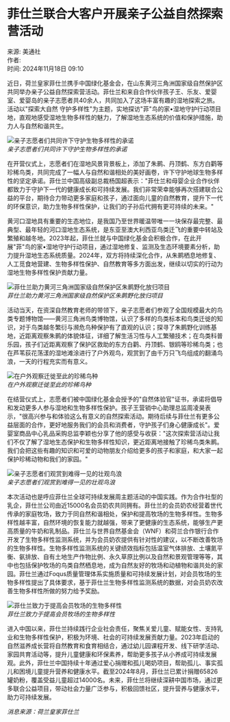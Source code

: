 # 菲仕兰联合大客户开展亲子公益自然探索营活动

来源: 美通社  
作者:  
时间: 2024年11月18日 09:10  

近日，荷兰皇家菲仕兰携手中国绿化基金会，在山东黄河三角洲国家级自然保护区共同举办亲子公益自然探索营活动。菲仕兰和来自合作伙伴孩子王、乐友、爱婴室、爱婴岛的亲子志愿者共40余人，共同加入了这场丰富有趣的湿地探索之旅。活动以"探索大自然 守护多样性"为主题，实地探访"菲"鸟的家•湿地守护行动项目地，直观地感受湿地生物多样性的魅力，了解湿地生态系统的价值和保护措施，助力人与自然和谐共生。

![亲子志愿者们共同许下守护生物多样性的承诺](https://mma.prnasia.com/media2/2559893/image_807241_41000836.jpg?p=medium600)  
_亲子志愿者们共同许下守护生物多样性的承诺_

在开营仪式上，志愿者们在湿地风景背景板上，添加了朱鹮、丹顶鹤、东方白鹳等珍稀鸟类，共同完成了一幅人与自然和谐相处的美好画卷，许下守护地球生物多样性的坚定承诺。菲仕兰中国高级副总裁杨国超表示："菲仕兰和母婴企业合作伙伴都致力于守护下一代的健康成长和可持续发展。我们非常荣幸能够再次搭建联合公益的平台，期待合力带动更多家庭和孩子，通过面向儿童的自然教育，提升下一代的环保意识，助力生物多样性保护，让我们的子孙后代拥有更可持续的未来。"

黄河口湿地具有重要的生态地位，是我国乃至世界暖温带唯一一块保存最完整、最典型、最年轻的河口湿地生态系统，是东亚至澳大利西亚鸟类迁飞的重要中转站及繁殖和越冬地。2023年起，菲仕兰就与中国绿化基金会积极合作，在此开展"菲"鸟的家•湿地守护行动项目，通过湿地修复、监测及生态环境要素分析，助力提升湿地生态系统质量。2024年，双方将持续深化合作，从朱鹮栖息地修复、人工觅食地营建、生物多样性保护、自然教育等多方面出发，继续以切实的行动为湿地生物多样性保护贡献力量。

![菲仕兰助力黄河三角洲国家级自然保护区朱鹮野化放归项目](https://mma.prnasia.com/media2/2559894/image_807241_41000867.jpg?p=medium600)  
_菲仕兰助力黄河三角洲国家级自然保护区朱鹮野化放归项目_

活动当天，在资深自然教育老师的带领下，亲子志愿者们参观了全国规模最大的鸟类专题博物馆——黄河三角洲鸟类博物馆，认识了多样的鸟类标本和鸟类迁徙的知识，对于鸟类越冬繁衍与濒危鸟种保护有了直观的认识；探寻了朱鹮野化训练基地，近距离观察朱鹮的体貌体征，详细了解生活习性与人工繁殖技术；在鸟类科普乐园，孩子们近距离观察了保护区救助的东方白鹳、丹顶鹤、银鸥等珍稀鸟类；也在芦苇荻花荡漾的湿地滩涂进行了户外观鸟，观赏到了由千万只飞鸟组成的翻涌鸟浪，一天的行程充实而有意义。

![在户外观察迁徙至此的珍稀鸟种](https://mma.prnasia.com/media2/2559895/image_807241_41000899.jpg?p=medium600)  
_在户外观察迁徙至此的珍稀鸟种_

在结营仪式上，志愿者们被中国绿化基金会授予的"自然体验官"证书，承诺将倡导和发动更多人参与湿地和生物多样性保护。孩子王营销中心助理总监周凌昊表示，"很高兴参与和体验这么有意义的自然探索活动。期待后续与菲仕兰有更多公益层面的合作，更好地服务我们的会员和消费者，守护孩子们身心健康成长"。爱婴室商品中心乳品采购总监李颖也分享了他的感受与收获："这次探索营活动让我们不仅了解了湿地生态保护和生物多样性知识，更近距离地接触了珍稀鸟类朱鹮。我们会把这些有趣的知识和可爱的动物朋友介绍给更多的孩子和家庭，和大家一起保护珍稀动物和我们的家园。"

![亲子志愿者们观赏到难得一见的壮观鸟浪](https://mma.prnasia.com/media2/2559896/image_807241_41000930.jpg?p=medium600)  
_亲子志愿者们观赏到难得一见的壮观鸟浪_

本次活动也是呼应菲仕兰全球可持续发展周主题活动的中国实践。作为合作社型的乳企，菲仕兰公司由近15000名会员奶农共同拥有。菲仕兰的会员奶农经营着世代传承的家庭牧场，致力于同自然和谐相处，保护和提高牧场的生物多样性。生物多样性越丰富，自然环境的恢复能力就越强，带来了更健康的生态系统，能够生产更高质量的牛奶和乳制品。菲仕兰与世界自然基金会（WNF）和荷兰合作银行合作开发了生物多样性监测系统，并为会员奶农提供有针对性的建议，以不断改善牧场的生物多样性。生物多样性监测系统的关键绩效指标包括温室气体排放、土壤氮平衡、氨排放、自有土地生产作物比例、永久草原比例以及自然和景观管理等等，其中也包括保护牧场的鸟类自然栖息地，成为自然友好的牧场和动植物和谐共处的家园。菲仕兰通过Foqus质量管理体系实施质量和可持续发展计划，对会员牧场的生物多样性提出了具体要求，基于菲仕兰生物多样性监测系统的数据，对会员奶农改善生物多样性所做的努力给予奖励。

![菲仕兰致力于提高会员牧场的生物多样性](https://mma.prnasia.com/media2/2559897/image_807241_41000946.jpg?p=medium600)  
_菲仕兰致力于提高会员牧场的生物多样性_

进入中国以来，菲仕兰持续践行企业社会责任，聚焦关爱儿童、赋能女性、支持乳业和生物多样性保护，积极为环境、社会的可持续发展贡献力量。2023年启动的自然滋养成长营将自然教育和食育相结合，通过幼儿园课程开发、线下研学活动、家园共育活动等，提升儿童健康和环保素养，帮助更多孩子从小养成可持续发展观。此外，菲仕兰中国持续十年通过爱心捐赠和孤儿喝奶项目，帮助孤儿、事实孤儿和困境儿童提升营养和健康水平。截至2024年8月，菲仕兰已累计捐赠65826罐奶粉，覆盖受益儿童超过14000名。未来，菲仕兰将继续深耕中国市场，通过更多联合公益项目，带动社会力量广泛参与，积极回馈社区，提升营养与健康水平，助力可持续发展。

_消息来源：荷兰皇家菲仕兰_